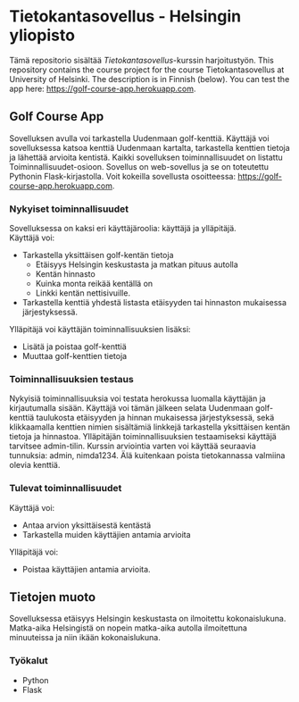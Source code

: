 # Tietokantasovellus - Helsingin yliopisto
Tämä repositorio sisältää <I>Tietokantasovellus</I>-kurssin harjoitustyön. This repository contains the course project for the course Tietokantasovellus at University of Helsinki. The description is in Finnish (below). You can test the app here: https://golf-course-app.herokuapp.com.

## Golf Course App
Sovelluksen avulla voi tarkastella Uudenmaan golf-kenttiä. Käyttäjä voi sovelluksessa katsoa kenttiä Uudenmaan kartalta, tarkastella kenttien tietoja ja lähettää arvioita kentistä. Kaikki sovelluksen toiminnallisuudet on listattu Toiminnallisuudet-osioon. Sovellus on web-sovellus ja se on toteutettu Pythonin Flask-kirjastolla. Voit kokeilla sovellusta osoitteessa: https://golf-course-app.herokuapp.com.

### Nykyiset toiminnallisuudet
Sovelluksessa on kaksi eri käyttäjäroolia: käyttäjä ja ylläpitäjä.<br>
Käyttäjä voi:
- Tarkastella yksittäisen golf-kentän tietoja
    - Etäisyys Helsingin keskustasta ja matkan pituus autolla
    - Kentän hinnasto
    - Kuinka monta reikää kentällä on
    - Linkki kentän nettisivuille.
- Tarkastella kenttiä yhdestä listasta etäisyyden tai hinnaston mukaisessa järjestyksessä.

Ylläpitäjä voi käyttäjän toiminnallisuuksien lisäksi:
- Lisätä ja poistaa golf-kenttiä
- Muuttaa golf-kenttien tietoja

### Toiminnallisuuksien testaus
Nykyisiä toiminnallisuuksia voi testata herokussa luomalla käyttäjän ja kirjautumalla sisään. Käyttäjä voi tämän jälkeen selata Uudenmaan golf-kenttiä taulukosta etäisyyden ja hinnan mukaisessa järjestyksessä, sekä klikkaamalla kenttien nimien sisältämiä linkkejä tarkastella yksittäisen kentän tietoja ja hinnastoa. Ylläpitäjän toiminnallisuuksien testaamiseksi käyttäjä tarvitsee admin-tilin. Kurssin arviointia varten voi käyttää seuraavia tunnuksia: admin, nimda1234. Älä kuitenkaan poista tietokannassa valmiina olevia kenttiä.

### Tulevat toiminnallisuudet
Käyttäjä voi:
- Antaa arvion yksittäisestä kentästä
- Tarkastella muiden käyttäjien antamia arvioita

Ylläpitäjä voi:
- Poistaa käyttäjien antamia arvioita.

## Tietojen muoto
Sovelluksessa etäisyys Helsingin keskustasta on ilmoitettu kokonaislukuna. Matka-aika Helsingistä on nopein matka-aika autolla ilmoitettuna minuuteissa ja niin ikään kokonaislukuna.

### Työkalut
- Python
- Flask

